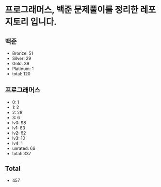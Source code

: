 # 프로그래머스, 백준 문제풀이를 정리한 레포지토리 입니다. 

## 백준
- Bronze: 51
- Silver: 29
- Gold: 39
- Platinum: 1
- total: 120

## 프로그래머스
- 0: 1
- 1: 2
- 2: 28
- 3: 6
- lv0: 98
- lv1: 63
- lv2: 62
- lv3: 10
- lv4: 1
- unrated: 66
- total: 337

## Total
- 457
